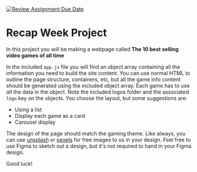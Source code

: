 [![Review Assignment Due Date](https://classroom.github.com/assets/deadline-readme-button-24ddc0f5d75046c5622901739e7c5dd533143b0c8e959d652212380cedb1ea36.svg)](https://classroom.github.com/a/0k4FgLXG)
# Recap Week Project

In this project you will be making a webpage called **The 10 best selling video games of all time**

In the included `app.js` file you will find an object array containing all the information you need to build the site content. You can use normal HTML to outline the page structure, containers, etc, but all the game info content should be generated using the included object array. Each game has to use _all_ the data in the object. Note the included logos folder and the associated `logo` key on the objects. You choose the layout, but some suggestions are:

- Using a list
- Display each game as a card
- Carousel display

The design of the page should match the gaming theme. Like always, you can use [unsplash](https://unsplash.com/) or [pexels](https://www.pexels.com/) for free images to us in your design. Feel free to use Figma to sketch out a design, but it's not required to hand in your Figma design.

Good luck!
